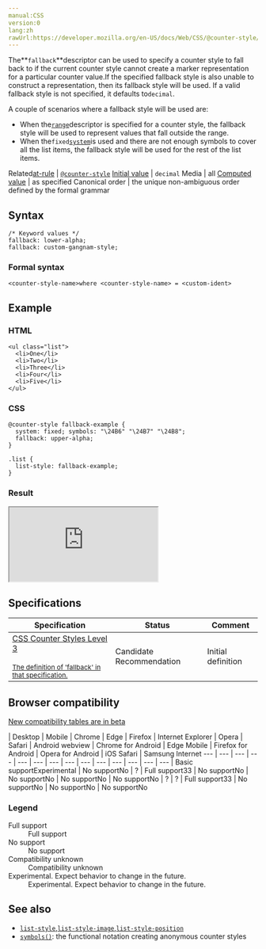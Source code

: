 ```yaml
---
manual:CSS
version:0
lang:zh
rawUrl:https://developer.mozilla.org/en-US/docs/Web/CSS/@counter-style/fallback
---
```






The**`fallback`**descriptor can be used to specify a counter style to fall back to if the current counter style cannot create a marker representation for a particular counter value.If the specified fallback style is also unable to construct a representation, then its fallback style will be used. If a valid fallback style is not specified, it defaults to`decimal`.



A couple of scenarios where a fallback style will be used are:


* When the[`range`](%29821 "When defining custom counter styles, the range descriptor lets the author specify a range of counter values over which the style is applied. If a counter value is outside the specified range, then the fallback style will be used to construct the representation of that marker.")descriptor is specified for a counter style, the fallback style will be used to represent values that fall outside the range.
* When the`fixed`[`system`](%29822 "The documentation about this has not yet been written; please consider contributing!")is used and there are not enough symbols to cover all the list items, the fallback style will be used for the rest of the list items.

Related[at-rule](%4443 "") | [`@counter-style`](%4442 "The @counter-style CSS at-rule lets you define counter styles that are not part of the predefined set of styles. An @counter-style rule defines how to convert a counter value into a string representation.") 
[Initial value](%28552 "") | `decimal` 
Media | all 
[Computed value](%28556 "") | as specified 
Canonical order | the unique non-ambiguous order defined by the formal grammar 


## Syntax<a name="Syntax"></a>

```
/* Keyword values */
fallback: lower-alpha;
fallback: custom-gangnam-style;
```

### Formal syntax<a name="Formal_syntax"></a>

```
<counter-style-name>where <counter-style-name> = <custom-ident>
```

## Example<a name="Example"></a>

### HTML<a name="HTML"></a>

```
<ul class="list">
  <li>One</li>
  <li>Two</li>
  <li>Three</li>
  <li>Four</li>
  <li>Five</li>
</ul>
```


### CSS<a name="CSS"></a>

```
@counter-style fallback-example {
  system: fixed; symbols: "\24B6" "\24B7" "\24B8";
  fallback: upper-alpha;
}

.list {
  list-style: fallback-example;
}
```

### Result<a name="Result"></a>


<iframe src='https://mdn.mozillademos.org/en-US/docs/Web/CSS/@counter-style/fallback$samples/Example?revision=1348070' width='null' height='null'></iframe>



## Specifications<a name="Specifications"></a>

Specification | Status | Comment 
 ---  |  ---  |  ---  | 
[CSS Counter Styles Level 3<br></br><small>The definition of &#39;fallback&#39; in that specification.</small>](%29823 "") | Candidate Recommendation | Initial definition 


## Browser compatibility<a name="Browser_compatibility"></a>
[New compatibility tables are in beta<i></i>](%3360 "")

 | <abbr>Desktop<i></i></abbr> | <abbr>Mobile<i></i></abbr> 
 | <abbr>Chrome<i></i></abbr> | <abbr>Edge<i></i></abbr> | <abbr>Firefox<i></i></abbr> | <abbr>Internet Explorer<i></i></abbr> | <abbr>Opera<i></i></abbr> | <abbr>Safari<i></i></abbr> | <abbr>Android webview<i></i></abbr> | <abbr>Chrome for Android<i></i></abbr> | <abbr>Edge Mobile<i></i></abbr> | <abbr>Firefox for Android<i></i></abbr> | <abbr>Opera for Android<i></i></abbr> | <abbr>iOS Safari<i></i></abbr> | <abbr>Samsung Internet<i></i></abbr> 
 ---  |  ---  |  ---  |  ---  |  ---  |  ---  |  ---  |  ---  |  ---  |  ---  |  ---  |  ---  |  ---  |  ---  | 
Basic support<abbr>Experimental<i></i></abbr> | <abbr>No support</abbr>No | <abbr>?</abbr> | <abbr>Full support</abbr>33 | <abbr>No support</abbr>No | <abbr>No support</abbr>No | <abbr>No support</abbr>No | <abbr>No support</abbr>No | <abbr>?</abbr> | <abbr>?</abbr> | <abbr>Full support</abbr>33 | <abbr>No support</abbr>No | <abbr>No support</abbr>No | <abbr>No support</abbr>No 


### Legend<a name="Legend"></a>
<dl><dt id=''><abbr>Full support</abbr></dt><dd>Full support</dd><dt id=''><abbr>No support</abbr></dt><dd>No support</dd><dt id=''><abbr>Compatibility unknown</abbr></dt><dd>Compatibility unknown</dd><dt id=''><abbr>Experimental. Expect behavior to change in the future.<i></i></abbr></dt><dd>Experimental. Expect behavior to change in the future.</dd></dl>

## See also<a name="See_also"></a>

* [`list-style`](%29824 "The list-style CSS property is a shorthand for setting the individual values that define how a list is displayed: list-style-type, list-style-image, and list-style-position."),[`list-style-image`](%29825 "The list-style-image CSS property specifies an image to be used as the list item marker. It is often more convenient to use the shorthand list-style."),[`list-style-position`](%29826 "The list-style-position CSS property specifies the position of the ::marker relative to a list item.")
* [`symbols()`](%29827 "The documentation about this has not yet been written; please consider contributing!"): the functional notation creating anonymous counter styles



